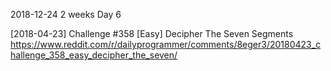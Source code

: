 

2018-12-24 2 weeks Day 6

[2018-04-23] Challenge #358 [Easy] Decipher The Seven Segments
https://www.reddit.com/r/dailyprogrammer/comments/8eger3/20180423_challenge_358_easy_decipher_the_seven/

